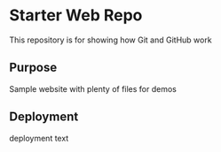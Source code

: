 # Starter Web Repo

This repository is for showing how Git and GitHub work

## Purpose

Sample website with plenty of files for demos

## Deployment
deployment text